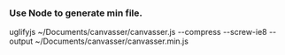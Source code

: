 ### Use Node to generate min file.
uglifyjs  ~/Documents/canvasser/canvasser.js --compress --screw-ie8 --output ~/Documents/canvasser/canvasser.min.js
